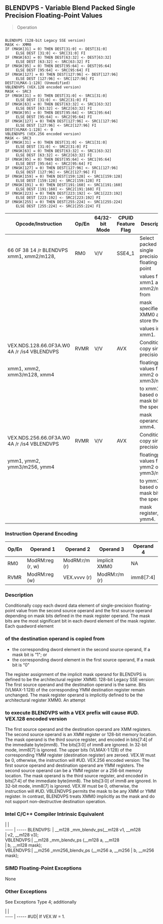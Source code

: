## BLENDVPS  -  Variable Blend Packed Single Precision Floating-Point Values

> Operation
``` slim

BLENDVPS (128-bit Legacy SSE version)
MASK <- XMM0
IF (MASK[31] = 0) THEN DEST[31:0] <- DEST[31:0]
     ELSE DEST [31:0] <- SRC[31:0] FI
IF (MASK[63] = 0) THEN DEST[63:32] <- DEST[63:32]
     ELSE DEST [63:32] <- SRC[63:32] FI
IF (MASK[95] = 0) THEN DEST[95:64] <- DEST[95:64]
     ELSE DEST [95:64] <- SRC[95:64] FI
IF (MASK[127] = 0) THEN DEST[127:96] <- DEST[127:96]
     ELSE DEST [127:96] <- SRC[127:96] FI
DEST[VLMAX-1:128] (Unmodified)
VBLENDVPS (VEX.128 encoded version)
MASK <- SRC3
IF (MASK[31] = 0) THEN DEST[31:0] <- SRC1[31:0]
     ELSE DEST [31:0] <- SRC2[31:0] FI
IF (MASK[63] = 0) THEN DEST[63:32] <- SRC1[63:32]
     ELSE DEST [63:32] <- SRC2[63:32] FI
IF (MASK[95] = 0) THEN DEST[95:64] <- SRC1[95:64]
     ELSE DEST [95:64] <- SRC2[95:64] FI
IF (MASK[127] = 0) THEN DEST[127:96] <- SRC1[127:96]
     ELSE DEST [127:96] <- SRC2[127:96] FI
DEST[VLMAX-1:128] <- 0
VBLENDVPS (VEX.256 encoded version)
MASK <- SRC3
IF (MASK[31] = 0) THEN DEST[31:0] <- SRC1[31:0]
     ELSE DEST [31:0] <- SRC2[31:0] FI
IF (MASK[63] = 0) THEN DEST[63:32] <- SRC1[63:32]
     ELSE DEST [63:32] <- SRC2[63:32] FI
IF (MASK[95] = 0) THEN DEST[95:64] <- SRC1[95:64]
     ELSE DEST [95:64] <- SRC2[95:64] FI
IF (MASK[127] = 0) THEN DEST[127:96] <- SRC1[127:96]
     ELSE DEST [127:96] <- SRC2[127:96] FI
IF (MASK[159] = 0) THEN DEST[159:128] <- SRC1[159:128]
     ELSE DEST [159:128] <- SRC2[159:128] FI
IF (MASK[191] = 0) THEN DEST[191:160] <- SRC1[191:160]
     ELSE DEST [191:160] <- SRC2[191:160] FI
IF (MASK[223] = 0) THEN DEST[223:192] <- SRC1[223:192]
     ELSE DEST [223:192] <- SRC2[223:192] FI
IF (MASK[255] = 0) THEN DEST[255:224] <- SRC1[255:224]
     ELSE DEST [255:224] <- SRC2[255:224] FI

```

 Opcode/Instruction                         | Op/En| 64/32-bit Mode| CPUID Feature Flag| Description                                  
 ---  | --- | --- | --- | ---
 66 0F 38 14 /r BLENDVPS xmm1, xmm2/m128,   | RM0  | V/V           | SSE4_1            | Select packed single precision floating-point
 <XMM0>                                     |      |               |                   | values from xmm1 and xmm2/m128 from          
                                            |      |               |                   | mask specified in XMM0 and store the         
                                            |      |               |                   | values into xmm1.                            
 VEX.NDS.128.66.0F3A.W0 4A /r /is4 VBLENDVPS| RVMR | V/V           | AVX               | Conditionally copy single-precision          
 xmm1, xmm2, xmm3/m128, xmm4                |      |               |                   | floatingpoint values from xmm2 or xmm3/m128  
                                            |      |               |                   | to xmm1, based on mask bits in the specified 
                                            |      |               |                   | mask operand, xmm4.                          
 VEX.NDS.256.66.0F3A.W0 4A /r /is4 VBLENDVPS| RVMR | V/V           | AVX               | Conditionally copy single-precision          
 ymm1, ymm2, ymm3/m256, ymm4                |      |               |                   | floatingpoint values from ymm2 or ymm3/m256  
                                            |      |               |                   | to ymm1, based on mask bits in the specified 
                                            |      |               |                   | mask register, ymm4.                         

### Instruction Operand Encoding
 Op/En| Operand 1       | Operand 2    | Operand 3    | Operand 4
 ---  | --- | --- | --- | ---
 RM0  | ModRM:reg (r, w)| ModRM:r/m (r)| implicit XMM0| NA       
 RVMR | ModRM:reg (w)   | VEX.vvvv (r) | ModRM:r/m (r)| imm8[7:4]

### Description
Conditionally copy each dword data element of single-precision floating-point
value from the second source operand and the first source operand depending
on mask bits defined in the mask register operand. The mask bits are the most
significant bit in each dword element of the mask register. Each quadword element
### of the destination operand is copied from

 - the corresponding dword element in the second source operand, If a mask bit
is “1\"; or
 - the corresponding dword element in the first source operand, If a mask bit is
“0\"

The register assignment of the implicit mask operand for BLENDVPS is defined
to be the architectural register XMM0. 128-bit Legacy SSE version: The first
source operand and the destination operand is the same. Bits (VLMAX-1:128) of
the corresponding YMM destination register remain unchanged. The mask register
operand is implicitly defined to be the architectural register XMM0. An attempt
### to execute BLENDVPS with a VEX prefix will cause #UD. VEX.128 encoded version
The first source operand and the destination operand are XMM registers. The
second source operand is an XMM register or 128-bit memory location. The mask
operand is the third source register, and encoded in bits[7:4] of the immediate
byte(imm8). The bits[3:0] of imm8 are ignored. In 32-bit mode, imm8[7] is ignored.
The upper bits (VLMAX-1:128) of the corresponding YMM register (destination
register) are zeroed. VEX.W must be 0, otherwise, the instruction will #UD.
VEX.256 encoded version: The first source operand and destination operand are
YMM registers. The second source operand can be a YMM register or a 256-bit
memory location. The mask operand is the third source register, and encoded
in bits[7:4] of the immediate byte(imm8). The bits[3:0] of imm8 are ignored.
In 32-bit mode, imm8[7] is ignored. VEX.W must be 0, otherwise, the instruction
will #UD. VBLENDVPS permits the mask to be any XMM or YMM register. In contrast,
BLENDVPS treats XMM0 implicitly as the mask and do not support non-destructive
destination operation.



### Intel C/C++ Compiler Intrinsic Equivalent
   | |  
---- | -----
 BLENDVPS: | __m128 _mm_blendv_ps(__m128 v1, __m128   
           | v2, __m128 v3);                          
 VBLENDVPS:| __m128 _mm_blendv_ps (__m128 a, __m128   
           | b, __m128 mask);                         
 VBLENDVPS:| __m256 _mm256_blendv_ps (__m256 a, __m256
           | b, __m256 mask);                         

### SIMD Floating-Point Exceptions
None


### Other Exceptions
See Exceptions Type 4; additionally

   | |  
---- | -----
 #UD| If VEX.W = 1.
